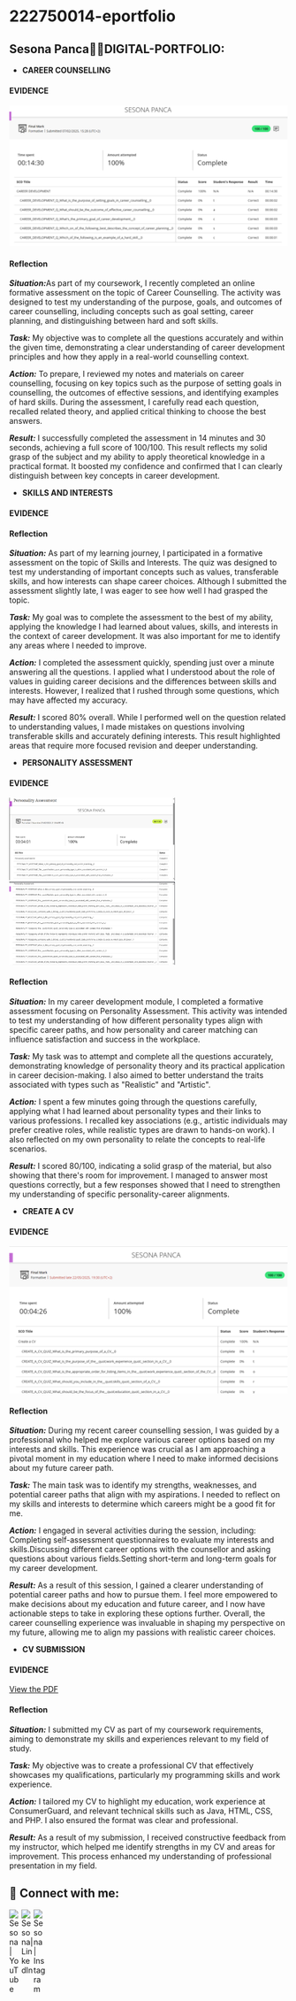 # 222750014-eportfolio



<h2> Sesona Panca👨‍💻DIGITAL-PORTFOLIO:</h2>

- <b>CAREER COUNSELLING </b>

<h4>EVIDENCE</h4>

![Career Counselling Evidence](https://github.com/222750014/222750014-eportfolio/blob/main/Career%20Counselling.png?raw=true)


<h4>Reflection</h4>
<p><b><i>Situation:</b></i>As part of my coursework, I recently completed an online formative assessment on the topic of Career Counselling. The activity was designed to test my understanding of the purpose, goals, and outcomes of career counselling, including concepts such as goal setting, career planning, and distinguishing between hard and soft skills. </p>

<p><b><i>Task:</b></i>
My objective was to complete all the questions accurately and within the given time, demonstrating a clear understanding of career development principles and how they apply in a real-world counselling context. </p>
  
<p><b><i>Action:</b></i>
To prepare, I reviewed my notes and materials on career counselling, focusing on key topics such as the purpose of setting goals in counselling, the outcomes of effective sessions, and identifying examples of hard skills. During the assessment, I carefully read each question, recalled related theory, and applied critical thinking to choose the best answers.
<p><b><i>Result:</b></i>
I successfully completed the assessment in 14 minutes and 30 seconds, achieving a full score of 100/100. This result reflects my solid grasp of the subject and my ability to apply theoretical knowledge in a practical format. It boosted my confidence and confirmed that I can clearly distinguish between key concepts in career development.</p>
  
- <b>SKILLS AND INTERESTS </b>

<h4>EVIDENCE</h4>

<h4>Reflection</h4>
<p><b><i>Situation:</b></i>
As part of my learning journey, I participated in a formative assessment on the topic of Skills and Interests. The quiz was designed to test my understanding of important concepts such as values, transferable skills, and how interests can shape career choices. Although I submitted the assessment slightly late, I was eager to see how well I had grasped the topic. </p>
<p><b><i>Task:</b></i>
My goal was to complete the assessment to the best of my ability, applying the knowledge I had learned about values, skills, and interests in the context of career development. It was also important for me to identify any areas where I needed to improve. </p>
<p><b><i>Action:</b></i>
I completed the assessment quickly, spending just over a minute answering all the questions. I applied what I understood about the role of values in guiding career decisions and the differences between skills and interests. However, I realized that I rushed through some questions, which may have affected my accuracy.</p>
<p><b><i>Result:</b></i>
I scored 80% overall. While I performed well on the question related to understanding values, I made mistakes on questions involving transferable skills and accurately defining interests. This result highlighted areas that require more focused revision and deeper understanding.</p>

- <b>PERSONALITY ASSESSMENT   </b>

<h4>EVIDENCE</h4>
<p float="left">
   <img src="https://github.com/222750014/222750014-eportfolio/blob/main/Personality%20Assessment.png?raw=true" width="300"/>
  <img src="https://github.com/222750014/222750014-eportfolio/blob/main/Screenshot%202025-05-22%20193742.png?raw=true" width="300"/>

</p>
<h4>Reflection</h4>
<p><b><i>Situation:</b></i>
In my career development module, I completed a formative assessment focusing on Personality Assessment. This activity was intended to test my understanding of how different personality types align with specific career paths, and how personality and career matching can influence satisfaction and success in the workplace.</p>
<p><b><i>Task:</b></i>
My task was to attempt and complete all the questions accurately, demonstrating knowledge of personality theory and its practical application in career decision-making. I also aimed to better understand the traits associated with types such as "Realistic" and "Artistic".</p>
<p><b><i>Action:</b></i>
I spent a few minutes going through the questions carefully, applying what I had learned about personality types and their links to various professions. I recalled key associations (e.g., artistic individuals may prefer creative roles, while realistic types are drawn to hands-on work). I also reflected on my own personality to relate the concepts to real-life scenarios.</p>
<p><b><i>Result:</b></i>
I scored 80/100, indicating a solid grasp of the material, but also showing that there's room for improvement. I managed to answer most questions correctly, but a few responses showed that I need to strengthen my understanding of specific personality-career alignments.</p>
  
- <b>CREATE A CV </b>


 <h4>EVIDENCE</h4>
 
![Create a CV Evidence](https://github.com/222750014/222750014-eportfolio/blob/main/Create%20a%20CV.png?raw=true)

 <h4>Reflection</h4>
<p><b><i>Situation:</b></i>
During my recent career counselling session, I was guided by a professional who helped me explore various career options based on my interests and skills. This experience was crucial as I am approaching a pivotal moment in my education where I need to make informed decisions about my future career path.</p>
<p><b><i>Task:</b></i>
The main task was to identify my strengths, weaknesses, and potential career paths that align with my aspirations. I needed to reflect on my skills and interests to determine which careers might be a good fit for me.</p>
<p><b><i>Action:</b></i>
I engaged in several activities during the session, including:
Completing self-assessment questionnaires to evaluate my interests and skills.Discussing different career options with the counsellor and asking questions about various fields.Setting short-term and long-term goals for my career development.</p>
<p><b><i>Result:</b></i>
As a result of this session, I gained a clearer understanding of potential career paths and how to pursue them. I feel more empowered to make decisions about my education and future career, and I now have actionable steps to take in exploring these options further.
Overall, the career counselling experience was invaluable in shaping my perspective on my future, allowing me to align my passions with realistic career choices.</p>

- <b>CV SUBMISSION  </b>


 <h4>EVIDENCE</h4>
 
[View the PDF](https://github.com/222750014/222750014-eportfolio/raw/main/Sesona%2BPanca%2BDocuments%2B(1)(1).pdf)


  <h4>Reflection</h4>

<p><b><i>Situation:</b></i>
I submitted my CV as part of my coursework requirements, aiming to demonstrate my skills and experiences relevant to my field of study.</p>

<p><b><i>Task:</b></i>
My objective was to create a professional CV that effectively showcases my qualifications, particularly my programming skills and work experience.</p>


<p><b><i>Action:</b></i>
I tailored my CV to highlight my education, work experience at ConsumerGuard, and relevant technical skills such as Java, HTML, CSS, and PHP. I also ensured the format was clear and professional.

<p><b><i>Result:</b></i>
As a result of my submission, I received constructive feedback from my instructor, which helped me identify strengths in my CV and areas for improvement. This process enhanced my understanding of professional presentation in my field.</p>






<h2> 🤳 Connect with me:</h2>

[<img align="left" alt="Sesona | YouTube" width="22px" src="https://cdn.jsdelivr.net/npm/simple-icons@v3/icons/youtube.svg" />][youtube]
[<img align="left" alt="Sesona| LinkedIn" width="22px" src="https://cdn.jsdelivr.net/npm/simple-icons@v3/icons/linkedin.svg" />][linkedin]
[<img align="left" alt="Sesona | Instagram" width="22px" src="https://cdn.jsdelivr.net/npm/simple-icons@v3/icons/instagram.svg" />][instagram]


[youtube]: https://www.youtube.com/@sonasiphosihle4424
[instagram]: https://www.instagram.com/sona_siphosihle/
[linkedin]: https://linkedin.com/in/222750014

<!--
**222750014/222750014-eportfolio** is a ✨ _special_ ✨ repository because its `README.md` (this file) appears on your GitHub profile.

Here are some ideas to get you started:

- 🔭 I’m currently working on ...
- 🌱 I’m currently learning ...
- 👯 I’m looking to collaborate on ...
- 🤔 I’m looking for help with ...
- 💬 Ask me about ...
- 📫 How to reach me: ...
- 😄 Pronouns: ...
- ⚡ Fun fact: ...
-->
